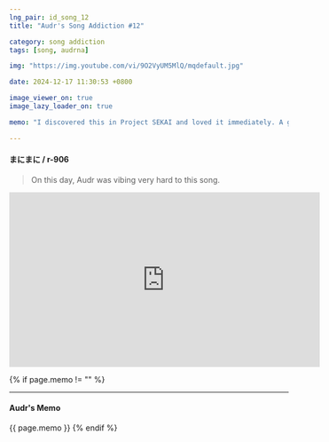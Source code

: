 ```yaml
---
lng_pair: id_song_12
title: "Audr's Song Addiction #12"

category: song addiction
tags: [song, audrna]

img: "https://img.youtube.com/vi/9O2VyUM5MlQ/mqdefault.jpg"

date: 2024-12-17 11:30:53 +0800

image_viewer_on: true
image_lazy_loader_on: true

memo: "I discovered this in Project SEKAI and loved it immediately. A game is good when it gives you new songs that you like"

---
```


<!-- outline-start -->
#### まにまに / r-906
<!-- outline-end -->

> On this day, Audr was vibing very hard to this song.

<iframe
  width="560"
  height="315"
  src="https://www.youtube.com/embed/9O2VyUM5MlQ"
  title="YouTube video player"
  frameborder="0"
  allow="accelerometer; clipboard-write; encrypted-media; gyroscope; picture-in-picture; web-share"
  referrerpolicy="strict-origin-when-cross-origin"
  allowfullscreen
  data-align="center"
></iframe>

{% if page.memo != "" %}
<hr>

#### Audr's Memo

{{ page.memo }}
{% endif %}
